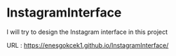 # InstagramInterface
I will try to design the Instagram interface in this project

URL : https://enesgokcek1.github.io/InstagramInterface/
